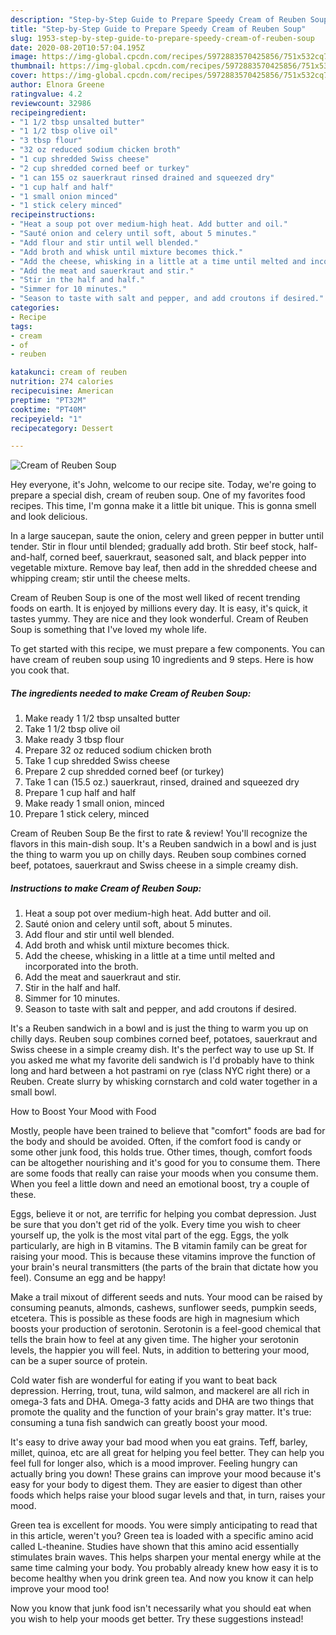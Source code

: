 ```yaml
---
description: "Step-by-Step Guide to Prepare Speedy Cream of Reuben Soup"
title: "Step-by-Step Guide to Prepare Speedy Cream of Reuben Soup"
slug: 1953-step-by-step-guide-to-prepare-speedy-cream-of-reuben-soup
date: 2020-08-20T10:57:04.195Z
image: https://img-global.cpcdn.com/recipes/5972883570425856/751x532cq70/cream-of-reuben-soup-recipe-main-photo.jpg
thumbnail: https://img-global.cpcdn.com/recipes/5972883570425856/751x532cq70/cream-of-reuben-soup-recipe-main-photo.jpg
cover: https://img-global.cpcdn.com/recipes/5972883570425856/751x532cq70/cream-of-reuben-soup-recipe-main-photo.jpg
author: Elnora Greene
ratingvalue: 4.2
reviewcount: 32986
recipeingredient:
- "1 1/2 tbsp unsalted butter"
- "1 1/2 tbsp olive oil"
- "3 tbsp flour"
- "32 oz reduced sodium chicken broth"
- "1 cup shredded Swiss cheese"
- "2 cup shredded corned beef or turkey"
- "1 can 155 oz sauerkraut rinsed drained and squeezed dry"
- "1 cup half and half"
- "1 small onion minced"
- "1 stick celery minced"
recipeinstructions:
- "Heat a soup pot over medium-high heat. Add butter and oil."
- "Sauté onion and celery until soft, about 5 minutes."
- "Add flour and stir until well blended."
- "Add broth and whisk until mixture becomes thick."
- "Add the cheese, whisking in a little at a time until melted and incorporated into the broth."
- "Add the meat and sauerkraut and stir."
- "Stir in the half and half."
- "Simmer for 10 minutes."
- "Season to taste with salt and pepper, and add croutons if desired."
categories:
- Recipe
tags:
- cream
- of
- reuben

katakunci: cream of reuben 
nutrition: 274 calories
recipecuisine: American
preptime: "PT32M"
cooktime: "PT40M"
recipeyield: "1"
recipecategory: Dessert

---
```



![Cream of Reuben Soup](https://img-global.cpcdn.com/recipes/5972883570425856/751x532cq70/cream-of-reuben-soup-recipe-main-photo.jpg)

Hey everyone, it's John, welcome to our recipe site. Today, we're going to prepare a special dish, cream of reuben soup. One of my favorites food recipes. This time, I'm gonna make it a little bit unique. This is gonna smell and look delicious.

In a large saucepan, saute the onion, celery and green pepper in butter until tender. Stir in flour until blended; gradually add broth. Stir beef stock, half-and-half, corned beef, sauerkraut, seasoned salt, and black pepper into vegetable mixture. Remove bay leaf, then add in the shredded cheese and whipping cream; stir until the cheese melts.

Cream of Reuben Soup is one of the most well liked of recent trending foods on earth. It is enjoyed by millions every day. It is easy, it's quick, it tastes yummy. They are nice and they look wonderful. Cream of Reuben Soup is something that I've loved my whole life.


To get started with this recipe, we must prepare a few components. You can have cream of reuben soup using 10 ingredients and 9 steps. Here is how you cook that.

<!--inarticleads1-->

##### The ingredients needed to make Cream of Reuben Soup:

1. Make ready 1 1/2 tbsp unsalted butter
1. Take 1 1/2 tbsp olive oil
1. Make ready 3 tbsp flour
1. Prepare 32 oz reduced sodium chicken broth
1. Take 1 cup shredded Swiss cheese
1. Prepare 2 cup shredded corned beef (or turkey)
1. Take 1 can (15.5 oz.) sauerkraut, rinsed, drained and squeezed dry
1. Prepare 1 cup half and half
1. Make ready 1 small onion, minced
1. Prepare 1 stick celery, minced


Cream of Reuben Soup Be the first to rate &amp; review! You&#39;ll recognize the flavors in this main-dish soup. It&#39;s a Reuben sandwich in a bowl and is just the thing to warm you up on chilly days. Reuben soup combines corned beef, potatoes, sauerkraut and Swiss cheese in a simple creamy dish. 

<!--inarticleads2-->

##### Instructions to make Cream of Reuben Soup:

1. Heat a soup pot over medium-high heat. Add butter and oil.
1. Sauté onion and celery until soft, about 5 minutes.
1. Add flour and stir until well blended.
1. Add broth and whisk until mixture becomes thick.
1. Add the cheese, whisking in a little at a time until melted and incorporated into the broth.
1. Add the meat and sauerkraut and stir.
1. Stir in the half and half.
1. Simmer for 10 minutes.
1. Season to taste with salt and pepper, and add croutons if desired.


It&#39;s a Reuben sandwich in a bowl and is just the thing to warm you up on chilly days. Reuben soup combines corned beef, potatoes, sauerkraut and Swiss cheese in a simple creamy dish. It&#39;s the perfect way to use up St. If you asked me what my favorite deli sandwich is I&#39;d probably have to think long and hard between a hot pastrami on rye (class NYC right there) or a Reuben. Create slurry by whisking cornstarch and cold water together in a small bowl. 

How to Boost Your Mood with Food


Mostly, people have been trained to believe that "comfort" foods are bad for the body and should be avoided. Often, if the comfort food is candy or some other junk food, this holds true. Other times, though, comfort foods can be altogether nourishing and it's good for you to consume them. There are some foods that really can raise your moods when you consume them. When you feel a little down and need an emotional boost, try a couple of these.

Eggs, believe it or not, are terrific for helping you combat depression. Just be sure that you don't get rid of the yolk. Every time you wish to cheer yourself up, the yolk is the most vital part of the egg. Eggs, the yolk particularly, are high in B vitamins. The B vitamin family can be great for raising your mood. This is because these vitamins improve the function of your brain's neural transmitters (the parts of the brain that dictate how you feel). Consume an egg and be happy!

Make a trail mixout of different seeds and nuts. Your mood can be raised by consuming peanuts, almonds, cashews, sunflower seeds, pumpkin seeds, etcetera. This is possible as these foods are high in magnesium which boosts your production of serotonin. Serotonin is a feel-good chemical that tells the brain how to feel at any given time. The higher your serotonin levels, the happier you will feel. Nuts, in addition to bettering your mood, can be a super source of protein.

Cold water fish are wonderful for eating if you want to beat back depression. Herring, trout, tuna, wild salmon, and mackerel are all rich in omega-3 fats and DHA. Omega-3 fatty acids and DHA are two things that promote the quality and the function of your brain's gray matter. It's true: consuming a tuna fish sandwich can greatly boost your mood. 

It's easy to drive away your bad mood when you eat grains. Teff, barley, millet, quinoa, etc are all great for helping you feel better. They can help you feel full for longer also, which is a mood improver. Feeling hungry can actually bring you down! These grains can improve your mood because it's easy for your body to digest them. They are easier to digest than other foods which helps raise your blood sugar levels and that, in turn, raises your mood.

Green tea is excellent for moods. You were simply anticipating to read that in this article, weren't you? Green tea is loaded with a specific amino acid called L-theanine. Studies have shown that this amino acid essentially stimulates brain waves. This helps sharpen your mental energy while at the same time calming your body. You probably already knew how easy it is to become healthy when you drink green tea. And now you know it can help improve your mood too!

Now you know that junk food isn't necessarily what you should eat when you wish to help your moods get better. Try  these suggestions  instead!

